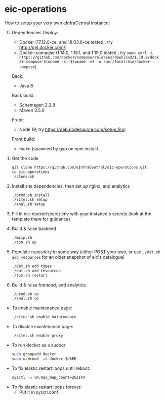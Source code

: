 # eic-operations

How to setup your very own eInfraCentral instance:

0. Dependencies
    Deploy:
    * Docker (17.12.0-ce, and 18.03.0-ce tested ; try http://get.docker.com/)
    * Docker-compose (1.14.0, 1.16.1, and 1.19.0 tested ; try `sudo curl -L https://github.com/docker/compose/releases/download/1.19.0/docker-compose-$(uname -s)-$(uname -m) -o /usr/local/bin/docker-compose`)

    Back:
    * Java 8

    Back build:
    * Schemagen 2.2.8
    * Maven 3.5.0

    Front:
    * Node (9; try https://deb.nodesource.com/setup_9.x)

    Front build:
    * make (spawned by gyp on npm install)
    
1. Get the code
    ```bash
    git clone https://github.com/eInfraCentral/eic-operations.git
    cd eic-operations
    ./clone.sh
    ```
2. Install site dependencies, then set up nginx, and analytics
    ```bash
    ./prod.sh install
    ./sites.sh setup
    ./anal.sh setup
    ```
3. Fill in eic-docker/secret.env with your instance's secrets (look at the template there for guidance)
4. Build & raise backend
    ```bash
    ./mcip.sh
    ./tom.sh up
    ```
5. Populate repository in some way (either POST your own, or use `./dat.sh add resources` for an older snapshot of eic's catalogue)
    ```bash
    ./dat.sh add types
    ./dat.sh add resources
    ./tom.sh restart
    ```
6. Build & raise frontend, and analytics:
    ```bash
    ./prod.sh up
    ./anal.sh up
    ```
    
* To enable maintenance page:
    ```bash
    ./sites.sh enable maintenance
    ```
* To disable maintenance page:
    ```bash
    ./sites.sh enable proxy
    ```
* To run docker as a sudoer:
     ```bash
    sudo groupadd docker
    sudo usermod -aG docker $USER
     ```
* To fix elastic restart loops until reboot:
    ```bash
    sysctl -w vm.max_map_count=262144
    ```
* To fix elastic restart loops forever:
    * Put it in sysctl.conf